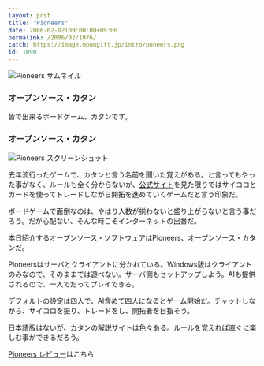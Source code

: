```yaml
---
layout: post
title: "Pioneers"
date: 2006-02-02T09:00:00+09:00
permalink: /2006/02/1076/
catch: https://image.moongift.jp/intro/poneers.png
id: 1090
---
```

 ![Pioneers サムネイル](https://image.moongift.jp/intro/poneers.t.png "Pioneers サムネイル")
  

### オープンソース・カタン
  
皆で出来るボードゲーム、カタンです。  
<!--more-->  

### オープンソース・カタン
  

![Pioneers スクリーンショット](https://image.moongift.jp/intro/poneers.png "Pioneers スクリーンショット")

  

去年流行ったゲームで、カタンと言う名前を聞いた覚えがある。と言ってもやった事がなく、ルールも全く分からないが、[公式サイト](http://www3.capcom.co.jp/catan/index2.html)を見た限りではサイコロとカードを使ってトレードしながら開拓を進めていくゲームだと言う印象だ。

  

ボードゲームで面倒なのは、やはり人数が揃わないと盛り上がらないと言う事だろう。だが心配ない、そんな時こそインターネットの出番だ。

  

本日紹介するオープンソース・ソフトウェアはPioneers、オープンソース・カタンだ。

  

Pioneersはサーバとクライアントに分かれている。Windows版はクライアントのみなので、そのままでは遊べない。サーバ側もセットアップしよう。AIも提供されるので、一人でだってプレイできる。

  

デフォルトの設定は四人で、AI含めて四人になるとゲーム開始だ。チャットしながら、サイコロを振り、トレードをし、開拓者を目指そう。

  

日本語版はないが、カタンの解説サイトは色々ある。ルールを覚えれば直ぐに楽しむ事ができるだろう。

  

[Pioneers レビュー](http://oss.moongift.jp/review/i-1098.html)はこちら

